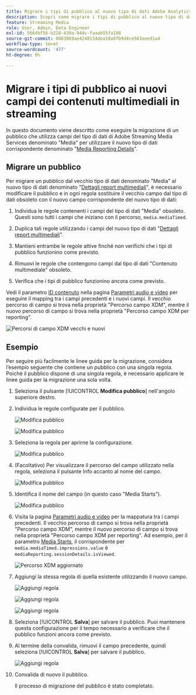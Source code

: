 ```yaml
---
title: Migrare i tipi di pubblico al nuovo tipo di dati Adobe Analytics for Streaming Media
description: Scopri come migrare i tipi di pubblico al nuovo tipo di dati Adobe Analytics for Streaming Media
feature: Streaming Media
role: User, Admin, Data Engineer
exl-id: 5664bf56-b228-430a-944c-faaab55fa108
source-git-commit: 0083869ae4248134dea18a87b9d4ce563eeed1a4
workflow-type: tm+mt
source-wordcount: '477'
ht-degree: 0%

---
```


# Migrare i tipi di pubblico ai nuovi campi dei contenuti multimediali in streaming

In questo documento viene descritto come eseguire la migrazione di un pubblico che utilizza campi del tipo di dati di Adobe Streaming Media Services denominato &quot;Media&quot; per utilizzare il nuovo tipo di dati corrispondente denominato &quot;[Media Reporting Details](https://experienceleague.adobe.com/it/docs/experience-platform/xdm/data-types/media-reporting-details)&quot;.

## Migrare un pubblico

Per migrare un pubblico dal vecchio tipo di dati denominato &quot;Media&quot; al nuovo tipo di dati denominato &quot;[Dettagli report multimediali](https://experienceleague.adobe.com/it/docs/experience-platform/xdm/data-types/media-reporting-details)&quot;, è necessario modificare il pubblico e in ogni regola sostituire il vecchio campo dal tipo di dati obsoleto con il nuovo campo corrispondente del nuovo tipo di dati:

1. Individua le regole contenenti i campi del tipo di dati &quot;Media&quot; obsoleto. Questi sono tutti i campi che iniziano con il percorso, `media.mediaTimed`.

1. Duplica tali regole utilizzando i campi del nuovo tipo di dati &quot;[Dettagli report multimediali](https://experienceleague.adobe.com/it/docs/experience-platform/xdm/data-types/media-reporting-details)&quot;.

1. Mantieni entrambe le regole attive finché non verifichi che i tipi di pubblico funzionino come previsto.

1. Rimuovi le regole che contengono campi dal tipo di dati &quot;Contenuto multimediale&quot; obsoleto.

1. Verifica che i tipi di pubblico funzionino ancora come previsto.

Vedi il parametro [ID contenuto](https://experienceleague.adobe.com/it/docs/media-analytics/using/implementation/variables/audio-video-parameters#content-id) nella pagina [Parametri audio e video](https://experienceleague.adobe.com/it/docs/media-analytics/using/implementation/variables/audio-video-parameters) per eseguire il mapping tra i campi precedenti e i nuovi campi. Il vecchio percorso di campo si trova nella proprietà &quot;Percorso campo XDM&quot;, mentre il nuovo percorso di campo si trova nella proprietà &quot;Percorso campo XDM per reporting&quot;.

![Percorsi di campo XDM vecchi e nuovi](assets/field-paths-updated.jpeg)

## Esempio

Per seguire più facilmente le linee guida per la migrazione, considera l’esempio seguente che contiene un pubblico con una singola regola. Poiché il pubblico dispone di una singola regola, è necessario applicare le linee guida per la migrazione una sola volta.

1. Seleziona il pulsante [!UICONTROL **Modifica pubblico**] nell&#39;angolo superiore destro.

1. Individua le regole configurate per il pubblico.

   ![Modifica pubblico](assets/audience-edit.jpeg)

   ![Modifica pubblico](assets/audience-edit2.jpeg)

1. Seleziona la regola per aprirne la configurazione.

   ![Modifica pubblico](assets/audience-edit3.jpeg)

1. (Facoltativo) Per visualizzare il percorso del campo utilizzato nella regola, seleziona il pulsante Info accanto al nome del campo.

   ![Modifica pubblico](assets/audience-edit4.jpeg)

1. Identifica il nome del campo (in questo caso &quot;Media Starts&quot;).

   ![Modifica pubblico](assets/audience-edit5.jpeg)

1. Visita la pagina [Parametri audio e video](https://experienceleague.adobe.com/it/docs/media-analytics/using/implementation/variables/audio-video-parameters) per la mappatura tra i campi precedenti. Il vecchio percorso di campo si trova nella proprietà &quot;Percorso campo XDM&quot;, mentre il nuovo percorso di campo si trova nella proprietà &quot;Percorso campo XDM per reporting&quot;. Ad esempio, per il parametro [Media Starts](https://experienceleague.adobe.com/it/docs/media-analytics/using/implementation/variables/audio-video-parameters#media-starts), il corrispondente per `media.mediaTimed.impressions.value` è `mediaReporting.sessionDetails.isViewed`.

   ![Percorso XDM aggiornato](assets/updated-xdm-path.jpeg)

1. Aggiungi la stessa regola di quella esistente utilizzando il nuovo campo.

   ![Aggiungi regola](assets/add-rule.jpeg)

   ![Aggiungi regola](assets/add-rule2.jpeg)

   ![Aggiungi regola](assets/add-rule3.jpeg)

1. Seleziona [!UICONTROL **Salva**] per salvare il pubblico. Puoi mantenere questa configurazione per il tempo necessario a verificare che il pubblico funzioni ancora come previsto.

1. Al termine della convalida, rimuovi il campo precedente, quindi seleziona [!UICONTROL **Salva**] per salvare il pubblico.

   ![Aggiungi regola](assets/add-rule4.jpeg)

1. Convalida di nuovo il pubblico.

   Il processo di migrazione del pubblico è stato completato.
